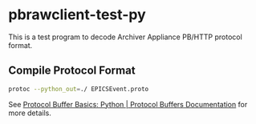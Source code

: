 # pbrawclient-test-py

This is a test program to decode Archiver Appliance PB/HTTP protocol format.

## Compile Protocol Format

```bash
protoc --python_out=./ EPICSEvent.proto
```

See [Protocol Buffer Basics: Python | Protocol Buffers Documentation](https://protobuf.dev/getting-started/pythontutorial/) for more details.
